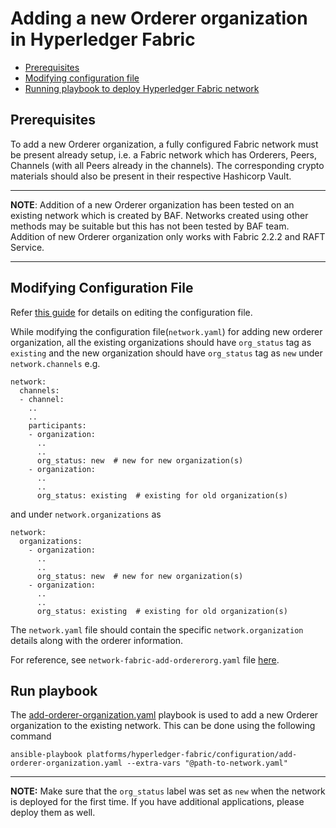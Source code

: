<a name = "adding-new-orderer-to-existing-network-in-fabric"></a>
# Adding a new Orderer organization in Hyperledger Fabric

- [Prerequisites](#prerequisites)
- [Modifying configuration file](#create_config_file)
- [Running playbook to deploy Hyperledger Fabric network](#run_network)


<a name = "prerequisites"></a>
## Prerequisites
To add a new Orderer organization, a fully configured Fabric network must be present already setup, i.e. a Fabric network which has Orderers, Peers, Channels (with all Peers already in the channels). The corresponding crypto materials should also be present in their respective Hashicorp Vault. 

---
**NOTE**: Addition of a new Orderer organization has been tested on an existing network which is created by BAF. Networks created using other methods may be suitable but this has not been tested by BAF team.
Addition of new Orderer organization only works with Fabric 2.2.2 and RAFT Service.

---

<a name = "create_config_file"></a>
## Modifying Configuration File

Refer [this guide](./fabric_networkyaml.md) for details on editing the configuration file.

While modifying the configuration file(`network.yaml`) for adding new orderer organization, all the existing organizations should have `org_status` tag as `existing` and the new organization should have `org_status` tag as `new` under `network.channels` e.g.

    network:
      channels:
      - channel:
        ..
        ..
        participants:
        - organization:
          ..
          ..
          org_status: new  # new for new organization(s)
        - organization:
          ..
          ..
          org_status: existing  # existing for old organization(s)

and under `network.organizations` as

    network:
      organizations:
        - organization:
          ..
          ..
          org_status: new  # new for new organization(s)
        - organization:
          ..
          ..
          org_status: existing  # existing for old organization(s)

The `network.yaml` file should contain the specific `network.organization` details along with the orderer information.


For reference, see `network-fabric-add-ordererorg.yaml` file [here](https://github.com/hyperledger-labs/blockchain-automation-framework/tree/main/platforms/hyperledger-fabric/configuration/add-orderer-organization.yaml).

<a name = "run_network"></a>
## Run playbook

The [add-orderer-organization.yaml](https://github.com/hyperledger-labs/blockchain-automation-framework/tree/main/platforms/hyperledger-fabric/configuration/add-orderer-organization.yaml) playbook is used to add a new Orderer organization to the existing network. This can be done using the following command

```
ansible-playbook platforms/hyperledger-fabric/configuration/add-orderer-organization.yaml --extra-vars "@path-to-network.yaml"
```

---
**NOTE:** Make sure that the `org_status` label was set as `new` when the network is deployed for the first time. If you have additional applications, please deploy them as well.
